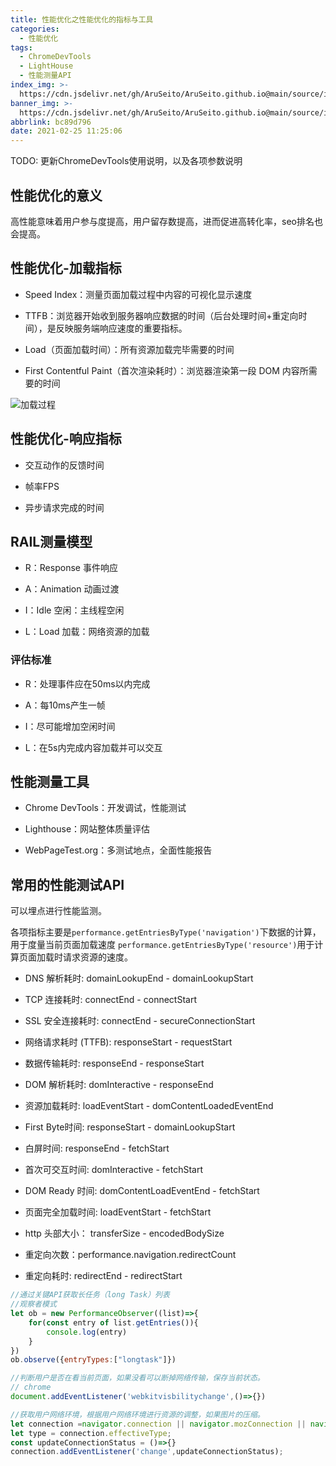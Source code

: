 ```yaml
---
title: 性能优化之性能优化的指标与工具
categories:
  - 性能优化
tags:
  - ChromeDevTools
  - LightHouse
  - 性能测量API
index_img: >-
  https://cdn.jsdelivr.net/gh/AruSeito/AruSeito.github.io@main/source/img/banner/bg3.jpg
banner_img: >-
  https://cdn.jsdelivr.net/gh/AruSeito/AruSeito.github.io@main/source/img/banner/bg3.jpg
abbrlink: bc89d796
date: 2021-02-25 11:25:06
---
```


TODO: 更新ChromeDevTools使用说明，以及各项参数说明
## 性能优化的意义

高性能意味着用户参与度提高，用户留存数提高，进而促进高转化率，seo排名也会提高。

## 性能优化-加载指标

- Speed Index：测量页面加载过程中内容的可视化显示速度

- TTFB：浏览器开始收到服务器响应数据的时间（后台处理时间+重定向时间），是反映服务端响应速度的重要指标。

- Load（页面加载时间）：所有资源加载完毕需要的时间

- First Contentful Paint（首次渲染耗时）：浏览器渲染第一段 DOM 内容所需要的时间

![加载过程](https://cdn.jsdelivr.net/gh/AruSeito/AruSeito.github.io@main/source/img/Loading-is-a-journey.png)


## 性能优化-响应指标

- 交互动作的反馈时间

- 帧率FPS

- 异步请求完成的时间

## RAIL测量模型

- R：Response 事件响应

- A：Animation 动画过渡

- I：Idle 空闲：主线程空闲

- L：Load 加载：网络资源的加载

### 评估标准

- R：处理事件应在50ms以内完成

- A：每10ms产生一帧

- I：尽可能增加空闲时间

- L：在5s内完成内容加载并可以交互

## 性能测量工具

- Chrome DevTools：开发调试，性能测试

- Lighthouse：网站整体质量评估

- WebPageTest.org：多测试地点，全面性能报告

## 常用的性能测试API

可以埋点进行性能监测。

各项指标主要是`performance.getEntriesByType('navigation')`下数据的计算，用于度量当前页面加载速度
`performance.getEntriesByType('resource')`用于计算页面加载时请求资源的速度。

- DNS 解析耗时: domainLookupEnd - domainLookupStart

- TCP 连接耗时: connectEnd - connectStart

- SSL 安全连接耗时: connectEnd - secureConnectionStart

- 网络请求耗时 (TTFB): responseStart - requestStart

- 数据传输耗时: responseEnd - responseStart

- DOM 解析耗时: domInteractive - responseEnd

- 资源加载耗时: loadEventStart - domContentLoadedEventEnd

- First Byte时间: responseStart - domainLookupStart

- 白屏时间: responseEnd - fetchStart

- 首次可交互时间: domInteractive - fetchStart

- DOM Ready 时间: domContentLoadEventEnd - fetchStart

- 页面完全加载时间: loadEventStart - fetchStart

- http 头部大小： transferSize - encodedBodySize

- 重定向次数：performance.navigation.redirectCount

- 重定向耗时: redirectEnd - redirectStart



```JavaScript
//通过关键API获取长任务（long Task）列表
//观察者模式
let ob = new PerformanceObserver((list)=>{
    for(const entry of list.getEntries()){
        console.log(entry)
    }
})
ob.observe({entryTypes:["longtask"]})
```

```JavaScript
//判断用户是否在看当前页面，如果没看可以断掉网络传输，保存当前状态。
// chrome
document.addEventListener('webkitvisbilitychange',()=>{})
```

```JavaScript
//获取用户网络环境，根据用户网络环境进行资源的调整，如果图片的压缩。
let connection =navigator.connection || navigator.mozConnection || navigator.webkitConnection;
let type = connection.effectiveType;
const updateConnectionStatus = ()=>{}
connection.addEventListener('change',updateConnectionStatus);
```